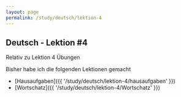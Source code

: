 ```yaml
---
layout: page
permalink: /study/deutsch/lektion-4
---
```


## Deutsch - Lektion #4

Relativ zu Lektion 4 Übungen

Bisher habe ich die folgenden Lektionen gemacht

* [Hausaufgaben]({{ '/study/deutsch/lektion-4/hausaufgaben' }})
* [Wortschatz]({{ '/study/deutsch/lektion-4/Wortschatz' }})

